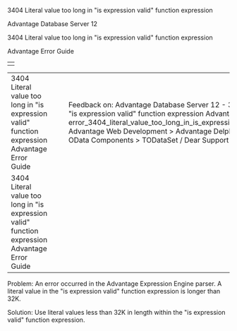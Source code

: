 3404 Literal value too long in "is expression valid" function expression




Advantage Database Server 12  

3404 Literal value too long in "is expression valid" function expression

Advantage Error Guide

|  |
| --- |
|  |

|  |  |  |  |  |
| --- | --- | --- | --- | --- |
| 3404 Literal value too long in "is expression valid" function expression  Advantage Error Guide |  |  | Feedback on: Advantage Database Server 12 - 3404 Literal value too long in "is expression valid" function expression Advantage Error Guide error\_3404\_literal\_value\_too\_long\_in\_is\_expression\_valid\_function\_expression Advantage Web Development > Advantage Delphi OData Client > Delphi OData Components > TODataSet / Dear Support Staff, |  |
| 3404 Literal value too long in "is expression valid" function expression  Advantage Error Guide |  |  |  |  |

Problem: An error occurred in the Advantage Expression Engine parser. A literal value in the "is expression valid" function expression is longer than 32K.

Solution: Use literal values less than 32K in length within the "is expression valid" function expression.